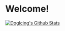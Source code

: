 # Welcome!

[![DogIcing's Github Stats](https://github-readme-stats.vercel.app/api?username=DogIcing&show_icons=true&theme=blue-green)](https://github.com/anuraghazra/github-readme-stats)
